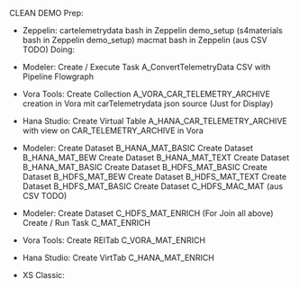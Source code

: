 CLEAN DEMO
Prep:
- Zeppelin: 
	cartelemetrydata bash in Zeppelin demo_setup 
	(s4materials bash in Zeppelin demo_setup) 
	macmat bash in Zeppelin (aus CSV TODO) 
Doing:
- Modeler: 
	Create / Execute Task A_ConvertTelemetryData CSV with Pipeline Flowgraph 
- Vora Tools: 
	Create Collection A_VORA_CAR_TELEMETRY_ARCHIVE creation in Vora mit carTelemetrydata json source (Just for Display)
- Hana Studio: 
	Create Virtual Table A_HANA_CAR_TELEMETRY_ARCHIVE with view on CAR_TELEMETRY_ARCHIVE in Vora
- Modeler: 
	Create Dataset B_HANA_MAT_BASIC
	Create Dataset B_HANA_MAT_BEW
	Create Dataset B_HANA_MAT_TEXT
	Create Dataset B_HANA_MAT_BASIC
	Create Dataset B_HDFS_MAT_BASIC
	Create Dataset B_HDFS_MAT_BEW
	Create Dataset B_HDFS_MAT_TEXT
	Create Dataset B_HDFS_MAT_BASIC
	Create Dataset C_HDFS_MAC_MAT (aus CSV TODO) 
- Modeler:
	Create Dataset C_HDFS_MAT_ENRICH (For Join all above)
  	Create / Run Task C_MAT_ENRICH
	

- Vora Tools:  Create RElTab C_VORA_MAT_ENRICH  
- Hana Studio: Create VirtTab C_HANA_MAT_ENRICH  

- XS Classic:  

